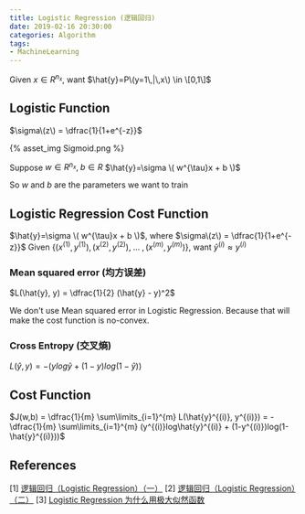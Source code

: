 ```yaml
---
title: Logistic Regression (逻辑回归)
date: 2019-02-16 20:30:00
categories: Algorithm 
tags: 
- MachineLearning
---
```


Given $x \in R^{n_x}$, want $\hat{y}=P\(y=1\,|\,x\) \in \[0,1\]$

## Logistic Function

$\sigma\(z\) = \dfrac{1}{1+e^{-z}}$

{% asset_img Sigmoid.png %}

Suppose $w \in R^{n_x},\;b \in R$
$\hat{y}=\sigma \( w^{\tau}x + b \)$

So $w$ and $b$ are the parameters we want to train

## Logistic Regression Cost Function

$\hat{y}=\sigma \( w^{\tau}x + b \)$, where $\sigma\(z\) = \dfrac{1}{1+e^{-z}}$
Given $\{(x^{(1)},y^{(1)}),(x^{(2)},y^{(2)}),\;...\;,(x^{(m)},y^{(m)})\}$, want $\hat{y}^{(i)} \approx y^{(i)}$

### Mean squared error (均方误差)

$L(\hat{y}, y) = \dfrac{1}{2} (\hat{y} - y)^2$

We don't use Mean squared error in Logistic Regression. Because that will make the cost function is no-convex.

### Cross Entropy (交叉熵)

$L(\hat{y}, y) = -(ylog\hat{y} + (1-y)log(1-\hat{y}))$

## Cost Function

$J(w,b) = \dfrac{1}{m} \sum\limits_{i=1}^{m} L(\hat{y}^{(i)}, y^{(i)}) = -\dfrac{1}{m} \sum\limits_{i=1}^{m} (y^{(i)}log\hat{y}^{(i)} + (1-y^{(i)})log(1-\hat{y}^{(i)}))$


## References

[1] [逻辑回归（Logistic Regression）（一）](https://zhuanlan.zhihu.com/p/28408516)
[2] [逻辑回归（Logistic Regression）（二）](https://zhuanlan.zhihu.com/p/28415991)
[3] [Logistic Regression 为什么用极大似然函数](https://www.jianshu.com/p/1bf35d61995f)
